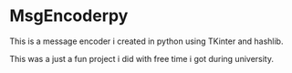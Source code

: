 # MsgEncoderpy
This is a message encoder i created in python using TKinter and hashlib.

This was a just a fun project i did with free time i got during university.
